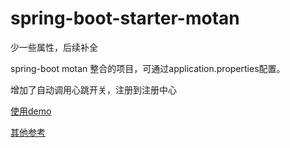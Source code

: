 # spring-boot-starter-motan

少一些属性，后续补全

spring-boot motan 整合的项目，可通过application.properties配置。

增加了自动调用心跳开关，注册到注册中心

[使用demo](https://github.com/chenxing2/spring-boot-motan-demo)

[其他参考](http://www.jianshu.com/p/941c2fe65d52)
